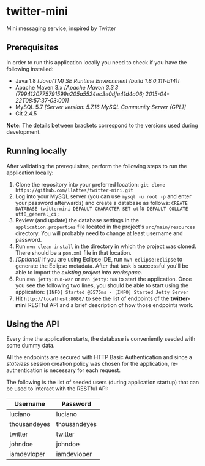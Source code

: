 # twitter-mini
Mini messaging service, inspired by Twitter

## Prerequisites

In order to run this application locally you need to check if you have the following installed:

- Java 1.8 *[Java(TM) SE Runtime Environment (build 1.8.0_111-b14)]*
- Apache Maven 3.x *[Apache Maven 3.3.3 (7994120775791599e205a5524ec3e0dfe41d4a06; 2015-04-22T08:57:37-03:00)]*
- MySQL 5.7 *[Server version: 5.7.16 MySQL Community Server (GPL)]*
- Git 2.4.5

**Note:** The details between brackets correspond to the versions used during development.

## Running locally

After validating the prerequisites, perform the following steps to run the application locally:

1. Clone the repository into your preferred location: `git clone https://github.com/llattes/twitter-mini.git`
2. Log into your MySQL server (you can use `mysql -u root -p` and enter your password afterwards) and create a database as follows: `CREATE DATABASE twittermini DEFAULT CHARACTER SET utf8 DEFAULT COLLATE utf8_general_ci;`
3. Review (and update) the database settings in the `application.properties` file located in the project's `src/main/resources` directory. You will probably need to change at least username and password. 
4. Run `mvn clean install` in the directory in which the project was cloned. There should be a `pom.xml` file in that location.
5. *[Optional]* If you are using Eclipse IDE, run `mvn eclipse:eclipse` to generate the Eclipse metadata. After that task is successful you'll be able to import the *existing project into workspace*.
6. Run `mvn jetty:run-war` or `mvn jetty:run` to start the application. Once you see the following two lines, you should be able to start using the application: `[INFO] Started @5575ms - [INFO] Started Jetty Server`
7. Hit `http://localhost:8080/` to see the list of endpoints of the **twitter-mini** RESTful API and a brief description of how those endpoints work.

## Using the API

Every time the application starts, the database is conveniently seeded with some dummy data.

All the endpoints are secured with HTTP Basic Authentication and since a *stateless* session creation policy was chosen for the application, re-authentication is necessary for each request.

The following is the list of seeded users (during application startup) that can be used to interact with the RESTful API:

Username | Password
-------- | --------
luciano      | luciano
thousandeyes | thousandeyes
twitter      | twitter
johndoe      | johndoe
iamdevloper  | iamdevloper

